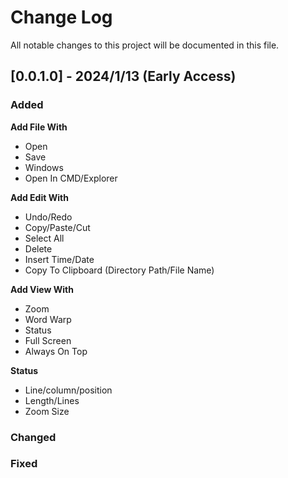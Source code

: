 ﻿
# Change Log
All notable changes to this project will be documented in this file. 
 
## [0.0.1.0] - 2024/1/13 (Early Access)
### **Added**
**Add File With**
- Open
- Save
- Windows
- Open In CMD/Explorer

**Add Edit With**
- Undo/Redo
- Copy/Paste/Cut
- Select All
- Delete
- Insert Time/Date
- Copy To Clipboard (Directory Path/File Name)

**Add View With**
- Zoom
- Word Warp
- Status
- Full Screen
- Always On Top

**Status**
- Line/column/position
- Length/Lines
- Zoom Size

### Changed
### Fixed
